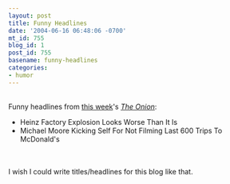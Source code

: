 ```yaml
---
layout: post
title: Funny Headlines
date: '2004-06-16 06:48:06 -0700'
mt_id: 755
blog_id: 1
post_id: 755
basename: funny-headlines
categories:
- humor
---
```

<br />Funny headlines from <a href="http://www.theonion.com/index.php?issue=4024">this week</a>'s <a href="http://www.theonion.com/"><cite>The Onion</cite></a>:<ul><li>Heinz Factory Explosion Looks Worse Than It Is</li><li>Michael Moore Kicking Self For Not Filming Last 600 Trips To McDonald's</li></ul><br /><br />I wish I could write titles/headlines for this blog like that.<br /><br /><br />
